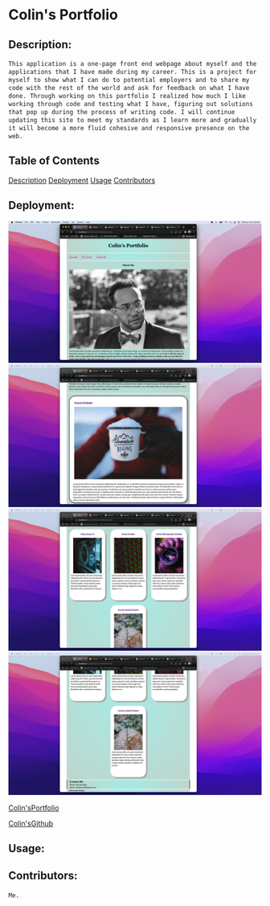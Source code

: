 # Colin's Portfolio



## Description:

    This application is a one-page front end webpage about myself and the applications that I have made during my career. This is a project for myself to show what I can do to potential employers and to share my code with the rest of the world and ask for feedback on what I have done. Through working on this portfolio I realized how much I like working through code and testing what I have, figuring out solutions that pop up during the process of writing code. I will continue updating this site to meet my standards as I learn more and gradually it will become a more fluid cohesive and responsive presence on the web. 

## Table of Contents
[Description](#Description)
[Deployment](#Deployment)
[Usage](#Usage)
[Contributors](#Contributors)


## Deployment: 
![Colin'sPortfolio](/Assets/Images/Colin'sPortfolioScreenShot1.jpeg "Colin's Portfolio Screen Shot 1")
![Colin'sPortfolio](/Assets/Images/Colin'sPortfolioScreenShot2.jpeg "Colin's Portfolio Screen Shot 2")
![Colin'sPortfolio](/Assets/Images/Colin'sPortfolioScreenShot3.jpeg "Colin's Portfolio Screen Shot 3")
![Colin'sPortfolio](/Assets/Images/Colin'sPortfolioScreenShot4.jpeg "Colin's Portfolio Screen Shot 4")

[Colin'sPortfolio](https://gundammosi10.github.io/ColinPortfolio/)

[Colin'sGithub](https://github.com/GundamMosi10/ColinPortfolio)

## Usage: 

## Contributors:
    Me. 


